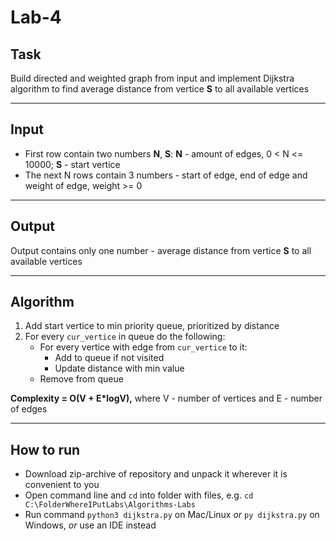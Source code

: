 # Lab-4

## Task

Build directed and weighted graph from input and implement Dijkstra algorithm to find average distance from vertice **S**
to all available vertices

---

## Input

- First row contain two numbers **N**, **S**: **N** - amount of edges, 0 < N <= 10000; **S** - start vertice
- The next N rows contain 3 numbers - start of edge, end of edge and weight of edge, weight >= 0

---

## Output

Output contains only one number - average distance from vertice **S** to all available vertices

---

## Algorithm

1. Add start vertice to min priority queue, prioritized by distance
2. For every `cur_vertice` in queue do the following:
   - For every vertice with edge from `cur_vertice` to it:
     - Add to queue if not visited
     - Update distance with min value
   - Remove from queue

<b>Complexity = O(V + E\*logV),</b>
where V - number of vertices and E - number of edges

---

## How to run

- Download zip-archive of repository and unpack it wherever it is convenient to you
- Open command line and `cd` into folder with files, e.g. `cd C:\FolderWhereIPutLabs\Algorithms-Labs`
- Run command `python3 dijkstra.py` on Mac/Linux _or_ `py dijkstra.py` on Windows, _or_ use an IDE instead
